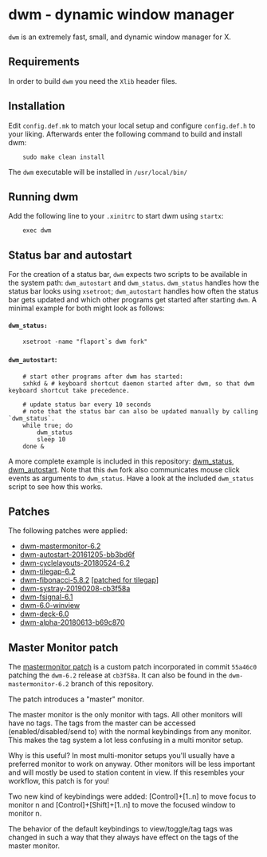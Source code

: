 # dwm - dynamic window manager

`dwm` is an extremely fast, small, and dynamic window manager for X.


## Requirements
In order to build `dwm` you need the `Xlib` header files.


## Installation
Edit `config.def.mk` to match your local setup and configure `config.def.h` to your liking. Afterwards enter the following command to build and install dwm:

```
    sudo make clean install
```

The `dwm` executable will be installed in `/usr/local/bin/`


## Running dwm
Add the following line to your `.xinitrc` to start dwm using `startx`:
```
    exec dwm
```

## Status bar and autostart
For the creation of a status bar, `dwm` expects two scripts to be available in the system path: `dwm_autostart` and `dwm_status`. 
`dwm_status` handles how the status bar looks using `xsetroot`; `dwm_autostart` handles how often the status bar gets updated and which other programs get started after starting `dwm`. A minimal example for both might look as follows:

#### `dwm_status:`
```
    xsetroot -name "flaport`s dwm fork"
```

#### `dwm_autostart`:
```
    # start other programs after dwm has started:
    sxhkd & # keyboard shortcut daemon started after dwm, so that dwm keyboard shortcut take precedence.
    
    # update status bar every 10 seconds
    # note that the status bar can also be updated manually by calling `dwm_status`.
    while true; do
        dwm_status
        sleep 10
    done &
```

A more complete example is included in this repository: [dwm_status](dwm_status), [dwm_autostart](dwm_autostart). Note that
this `dwm` fork also communicates mouse click events as arguments to `dwm_status`. Have a look at the included `dwm_status` script to see how this works.


## Patches
The following patches were applied:
* [dwm-mastermonitor-6.2](https://github.com/flaport/dwm/tree/dwm-mastermonitor-6.2)
* [dwm-autostart-20161205-bb3bd6f](https://dwm.suckless.org/patches/autostart/)
* [dwm-cyclelayouts-20180524-6.2](https://dwm.suckless.org/patches/cyclelayouts/)
* [dwm-tilegap-6.2](https://dwm.suckless.org/patches/tilegap/)
* [dwm-fibonacci-5.8.2](https://dwm.suckless.org/patches/fibonacci/) [[patched for tilegap](https://github.com/flaport/dwm/blob/v0.1/fibonacci.c)]
* [dwm-systray-20190208-cb3f58a](https://dwm.suckless.org/patches/systray/)
* [dwm-fsignal-6.1](https://dwm.suckless.org/patches/fsignal/)
* [dwm-6.0-winview](https://dwm.suckless.org/patches/winview/)
* [dwm-deck-6.0](https://dwm.suckless.org/patches/deck/)
* [dwm-alpha-20180613-b69c870](https://dwm.suckless.org/patches/alpha/)

## Master Monitor patch
The [mastermonitor patch](https://github.com/flaport/dwm/tree/dwm-mastermonitor-6.2) is a
custom patch incorporated in commit `55a46c0` patching the `dwm-6.2` 
release at `cb3f58a`. It can also be found in the `dwm-mastermonitor-6.2` branch of this
repository.

The patch introduces a "master" monitor.

The master monitor is the only monitor with tags. All other monitors will have no tags.
The tags from the master can be accessed (enabled/disabled/send to) with the normal
keybindings from any monitor. This makes the tag system a lot less confusing in a multi
monitor setup.

Why is this useful? In most multi-monitor setups you'll usually have a preferred monitor
to work on anyway. Other monitors will be less important and will mostly
be used to station content in view. If this resembles your workflow,
this patch is for you!

Two new kind of keybindings were added: [Control]+[1..n] to move focus to monitor n and
[Control]+[Shift]+[1..n] to move the focused window to monitor n.

The behavior of the default keybindings to view/toggle/tag tags was
changed in such a way that they always have effect on the tags of the
master monitor.
